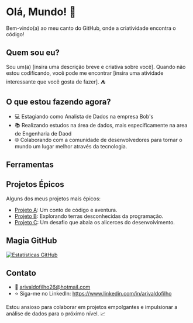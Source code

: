 # Olá, Mundo! :rocket:

Bem-vindo(a) ao meu canto do GitHub, onde a criatividade encontra o código!

## Quem sou eu?

Sou um(a) [insira uma descrição breve e criativa sobre você]. Quando não estou codificando, você pode me encontrar [insira uma atividade interessante que você gosta de fazer]. :tent:

## O que estou fazendo agora?

- 💻 Estagiando como Analista de Dados na empresa Bob's
- 📚 Realizando estudos na área de dados, mais especificamente na area de Engenharia de Daod
- 🌐 Colaborando com a comunidade de desenvolvedores para tornar o mundo um lugar melhor através da tecnologia.

## Ferramentas

## Projetos Épicos

Alguns dos meus projetos mais épicos:

- [Projeto A](https://link-para-projeto-a): Um conto de código e aventura.
- [Projeto B](https://link-para-projeto-b): Explorando terras desconhecidas da programação.
- [Projeto C](https://link-para-projeto-c): Um desafio que abala os alicerces do desenvolvimento.

## Magia GitHub

[![Estatísticas GitHub](https://github-readme-stats.vercel.app/api?username=seu-username&show_icons=true&theme=radical)](https://github.com/seu-username)

## Contato

- :e-mail: arivaldofilho26@hotmail.com
- :star: Siga-me no Linkedln: https://www.linkedin.com/in/arivaldofilho

 Estou ansioso para colaborar em projetos empolgantes e impulsionar a análise de dados para o próximo nível. :chart_with_upwards_trend:
